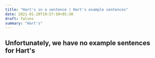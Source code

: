```yaml
---
title: "Hart's in a sentence | Hart's example sentences"
date: 2021-01-20T19:57:50+05:30
draft: falses
summary: "Hart's"
---
```

## Unfortunately, we have no example sentences for Hart's                 
